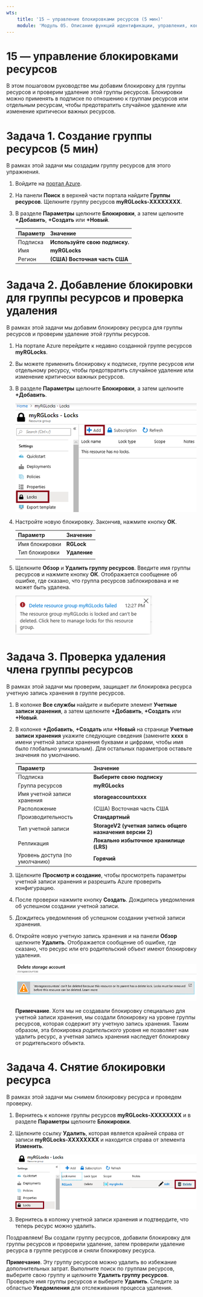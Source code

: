 ```yaml
---
wts:
    title: '15 — управление блокировками ресурсов (5 мин)'
    module: 'Модуль 05. Описание функций идентификации, управления, конфиденциальности и соответствия требованиям'
---
```

# 15 — управление блокировками ресурсов

В этом пошаговом руководстве мы добавим блокировку для группы ресурсов и проверим удаление этой группы ресурсов. Блокировки можно применять в подписке по отношению к группам ресурсов или отдельным ресурсам, чтобы предотвратить случайное удаление или изменение критически важных ресурсов.  

# Задача 1. Создание группы ресурсов (5 мин)

В рамках этой задачи мы создадим группу ресурсов для этого упражнения. 

1. Войдите на [портал Azure](https://portal.azure.com).

2. На панели **Поиск** в верхней части портала найдите **Группы ресурсов**. Щелкните группу ресурсов **myRGLocks-XXXXXXXX**.

3. В разделе **Параметры** щелкните **Блокировки**, а затем щелкните **+Добавить**, **+Создать** или **+Новый**. 

    | Параметр | Значение |
    | -- | -- |
    | Подписка | **Используйте свою подписку.** |
    | Имя | **myRGLocks** |
    | Регион | **(США) Восточная часть США** |
    

# Задача 2.  Добавление блокировки для группы ресурсов и проверка удаления

В рамках этой задачи мы добавим блокировку ресурса для группы ресурсов и проверим удаление этой группы ресурсов. 

1. На портале Azure перейдите к недавно созданной группе ресурсов **myRGLocks**.

2. Вы можете применить блокировку к подписке, группе ресурсов или отдельному ресурсу, чтобы предотвратить случайное удаление или изменение критически важных ресурсов. 

3. В разделе **Параметры** щелкните **Блокировки**, а затем щелкните **+Добавить**. 

    ![Снимок экрана: группа ресурсов myRGLocks с отображаемой панелью "Блокировки".](../images/1601.png)

4. Настройте новую блокировку. Закончив, нажмите кнопку **ОК**. 

    | Параметр | Значение |
    | -- | -- |
    | Имя блокировки | **RGLock** |
    | Тип блокировки | **Удаление** |
    | | |

5. Щелкните **Обзор** и **Удалить группу ресурсов**. Введите имя группы ресурсов и нажмите кнопку **ОК**. Отображается сообщение об ошибке, где сказано, что группа ресурсов заблокирована и не может быть удалена.

    ![Снимок экрана: ошибка удаления из-за блокировок.](../images/1602.png)

# Задача 3. Проверка удаления члена группы ресурсов

В рамках этой задачи мы проверим, защищает ли блокировка ресурса учетную запись хранения в группе ресурсов. 

1. В колонке **Все службы** найдите и выберите элемент **Учетные записи хранения**, а затем щелкните **+Добавить**, **+Создать** или **+Новый**. 

2. В колонке **+Добавить**, **+Создать** или **+Новый** на странице **Учетные записи хранения** укажите следующие сведения (замените **xxxx** в имени учетной записи хранения буквами и цифрами, чтобы имя было глобально уникальным). Для остальных параметров оставьте значения по умолчанию.

    | Параметр | Значение | 
    | --- | --- |
    | Подписка | **Выберите свою подписку** |
    | Группа ресурсов | **myRGLocks** |
    | Имя учетной записи хранения | **storageaccountxxxx** |
    | Расположение | (США) Восточная часть США  |
    | Производительность | **Стандартный** |
    | Тип учетной записи | **StorageV2 (учетная запись общего назначения версии 2)** |
    | Репликация | **Локально избыточное хранилище (LRS)** |
    | Уровень доступа (по умолчанию) | **Горячий** |
   

3. Щелкните **Просмотр и создание**, чтобы просмотреть параметры учетной записи хранения и разрешить Azure проверить конфигурацию. 

4. После проверки нажмите кнопку **Создать**. Дождитесь уведомления об успешном создании учетной записи. 

5.  Дождитесь уведомления об успешном создании учетной записи хранения. 

6. Откройте новую учетную запись хранения и на панели **Обзор** щелкните **Удалить**. Отображается сообщение об ошибке, где сказано, что ресурс или его родительский объект имеют блокировку удаления. 

    ![Снимок экрана: ошибка удаления учетной записи хранения.](../images/1603.png)

    **Примечание**. Хотя мы не создавали блокировку специально для учетной записи хранения, мы создали блокировку на уровне группы ресурсов, которая содержит эту учетную запись хранения. Таким образом, эта блокировка *родительского* уровня не позволяет нам удалить ресурс, а учетная запись хранения наследует блокировку от родительского объекта.

# Задача 4. Снятие блокировки ресурса

В рамках этой задачи мы снимем блокировку ресурса и проведем проверку. 

1. Вернитесь к колонке группы ресурсов **myRGLocks-XXXXXXXX** и в разделе **Параметры** щелкните **Блокировки**.
    
2. Щелкните ссылку **Удалить**, которая является крайней справа от записи **myRGLocks-XXXXXXXX** и находится справа от элемента **Изменить**.

    ![Снимок экрана: блокировка с выделенной ссылкой "Удалить".](../images/1604.png)

3. Вернитесь в колонку учетной записи хранения и подтвердите, что теперь ресурс можно удалить.

Поздравляем! Вы создали группу ресурсов, добавили блокировку для группы ресурсов и проверили удаление, затем проверили удаление ресурса в группе ресурсов и сняли блокировку ресурса. 

**Примечание**. Эту группу ресурсов можно удалить во избежание дополнительных затрат. Выполните поиск по группам ресурсов, выберите свою группу и щелкните **Удалить группу ресурсов**. Проверьте имя группы ресурсов и выберите **Удалить**. Следите за областью **Уведомления** для отслеживания процесса удаления.
